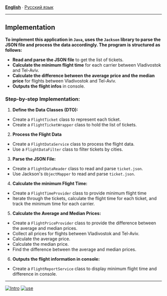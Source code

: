 **[English](STEPS.md)** ∙ [Русский язык](STEPS.ru.md)
___
## Implementation

**To implement this application in `Java`, uses the `Jackson` library to parse the JSON file and process the data accordingly.
The program is structured as follows:**

- **Read and parse the JSON file** to get the list of tickets.
- **Calculate the minimum flight time** for each carrier between Vladivostok and Tel-Aviv.
- **Calculate the difference between the average price and the median price** for flights between Vladivostok and Tel-Aviv.
- **Outputs the flight infos** in console.

### Step-by-step Implementation:

1. **Define the Data Classes (DTO):**
- Create a `FlightTicket` class to represent each ticket. 
- Create a `FlightTicketWrapper` class to hold the list of tickets.
2. **Process the Flight Data**
- Create a `FlightDataService` class to process the flight data.
- Use a `FlightDataFilter` class to filter tickets by cities.
3. **Parse the JSON File:**
- Create a `FlightDataReader` class to read and parse `ticket.json`.
- Use Jackson's `ObjectMapper` to read and parse `ticket.json`.
4. **Calculate the minimum Flight Time:**
- Create a `FlightTimeProvider` class to provide minimum flight time
- Iterate through the tickets, calculate the flight time for each ticket, and track the minimum time for each carrier.
5. **Calculate the Average and Median Prices:**
- Create a `FlightPriceProvider` class to provide the difference between the average and median prices.
- Collect all prices for flights between Vladivostok and Tel-Aviv.
- Calculate the average price.
- Calculate the median price.
- Find the difference between the average and median prices.
6. **Outputs the flight information in console:**
- Create a `FlightReportService` class to display minimum flight time and difference in console.
___
[![Intro](https://img.shields.io/badge/Intro-en-blue.svg)](https://github.com/maxshushanikov/flightinfoapp/blob/main/README.md)
[![use](https://img.shields.io/badge/How--to-use-red.svg)](https://github.com/maxshushanikov/flightinfoapp/blob/main/USAGE.md)
